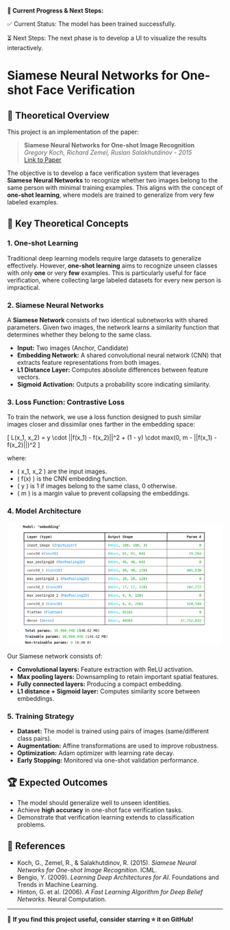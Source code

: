 
**🚀 Current Progress & Next Steps:**

✅ Current Status: The model has been trained successfully.


⏳ Next Steps: The next phase is to develop a UI to visualize the results interactively.



# Siamese Neural Networks for One-shot Face Verification

## 📖 Theoretical Overview
This project is an implementation of the paper:

> **Siamese Neural Networks for One-shot Image Recognition**  
> *Gregory Koch, Richard Zemel, Ruslan Salakhutdinov - 2015*  
> [Link to Paper](https://www.cs.toronto.edu/~rsalakhu/papers/oneshot1.pdf)

The objective is to develop a face verification system that leverages **Siamese Neural Networks** to recognize whether two images belong to the same person with minimal training examples. This aligns with the concept of **one-shot learning**, where models are trained to generalize from very few labeled examples.

## 🧠 Key Theoretical Concepts
### **1. One-shot Learning**
Traditional deep learning models require large datasets to generalize effectively. However, **one-shot learning** aims to recognize unseen classes with only **one** or very **few** examples. This is particularly useful for face verification, where collecting large labeled datasets for every new person is impractical.

### **2. Siamese Neural Networks**
A **Siamese Network** consists of two identical subnetworks with shared parameters. Given two images, the network learns a similarity function that determines whether they belong to the same class.

- **Input:** Two images (Anchor, Candidate)
- **Embedding Network:** A shared convolutional neural network (CNN) that extracts feature representations from both images.
- **L1 Distance Layer:** Computes absolute differences between feature vectors.
- **Sigmoid Activation:** Outputs a probability score indicating similarity.

### **3. Loss Function: Contrastive Loss**
To train the network, we use a loss function designed to push similar images closer and dissimilar ones farther in the embedding space:

\[ L(x_1, x_2) = y \cdot ||f(x_1) - f(x_2)||^2 + (1 - y) \cdot max(0, m - ||f(x_1) - f(x_2)||)^2 \]

where:
- \( x_1, x_2 \) are the input images.
- \( f(x) \) is the CNN embedding function.
- \( y \) is 1 if images belong to the same class, 0 otherwise.
- \( m \) is a margin value to prevent collapsing the embeddings.

### **4. Model Architecture**

![Alt text](model-architecture.png)

Our Siamese network consists of:
- **Convolutional layers:** Feature extraction with ReLU activation.
- **Max pooling layers:** Downsampling to retain important spatial features.
- **Fully connected layers:** Producing a compact embedding.
- **L1 distance + Sigmoid layer:** Computes similarity score between embeddings.

### **5. Training Strategy**
- **Dataset:** The model is trained using pairs of images (same/different class pairs).
- **Augmentation:** Affine transformations are used to improve robustness.
- **Optimization:** Adam optimizer with learning rate decay.
- **Early Stopping:** Monitored via one-shot validation performance.

## 🏆 Expected Outcomes
- The model should generalize well to unseen identities.
- Achieve **high accuracy** in one-shot face verification tasks.
- Demonstrate that verification learning extends to classification problems.

## 📜 References
- Koch, G., Zemel, R., & Salakhutdinov, R. (2015). *Siamese Neural Networks for One-shot Image Recognition*. ICML.
- Bengio, Y. (2009). *Learning Deep Architectures for AI*. Foundations and Trends in Machine Learning.
- Hinton, G. et al. (2006). *A Fast Learning Algorithm for Deep Belief Networks*. Neural Computation.

---
🚀 **If you find this project useful, consider starring ⭐ it on GitHub!**

